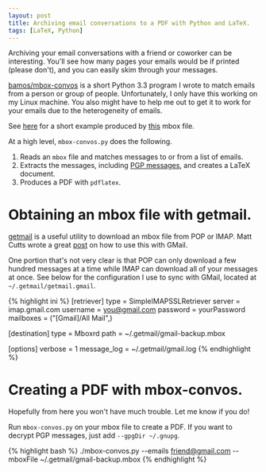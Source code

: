 ```yaml
---
layout: post
title: Archiving email conversations to a PDF with Python and LaTeX.
tags: [LaTeX, Python]
---
```


Archiving your email conversations with a friend or coworker
can be interesting. You'll see how many pages your emails
would be if printed (please don't), and you can easily skim
through your messages.

[bamos/mbox-convos](https://github.com/bamos/mbox-convos/)
is a short Python 3.3 program I wrote to match emails
from a person or group of people.
Unfortunately, I only have this working on my Linux machine.
You also might have to help me out to get it to work
for your emails due to the heterogeneity of emails.

See [here](http://bamos.github.io/data/2013-08-05/convos-example.pdf)
for a short example produced by
[this](https://github.com/bamos/mbox-convos/blob/master/example.mbox)
mbox file.

At a high level, `mbox-convos.py` does the following.

1. Reads an `mbox` file and matches messages to or from a
   list of emails.
2. Extracts the messages, including
   [PGP messages](http://bamos.github.io/2013/08/04/python-message-pgp/),
   and creates a LaTeX document.
3. Produces a PDF with `pdflatex`.

# Obtaining an mbox file with getmail.
[getmail](http://pyropus.ca/software/getmail/)
is a useful utility to download an mbox file from POP or IMAP.
Matt Cutts wrote a great
[post](http://www.mattcutts.com/blog/backup-gmail-in-linux-with-getmail)
on how to use this with GMail.

One portion that's not very clear is that POP can only download
a few hundred messages at a time while IMAP can download
all of your messages at once.
See below for the configuration I use to sync with GMail,
located at `~/.getmail/getmail.gmail`.

{% highlight ini %}
[retriever]
type = SimpleIMAPSSLRetriever
server = imap.gmail.com
username = you@gmail.com
password = yourPassword
mailboxes = ("[Gmail]/All Mail",)

[destination]
type = Mboxrd
path = ~/.getmail/gmail-backup.mbox

[options]
verbose = 1
message_log = ~/.getmail/gmail.log
{% endhighlight %}

# Creating a PDF with mbox-convos.
Hopefully from here you won't have much trouble.
Let me know if you do!

Run `mbox-convos.py` on your mbox file to create a PDF.
If you want to decrypt PGP messages,
just add `--gpgDir ~/.gnupg`.

{% highlight bash %}
./mbox-convos.py --emails friend@gmail.com --mboxFile ~/.getmail/gmail-backup.mbox
{% endhighlight %}
